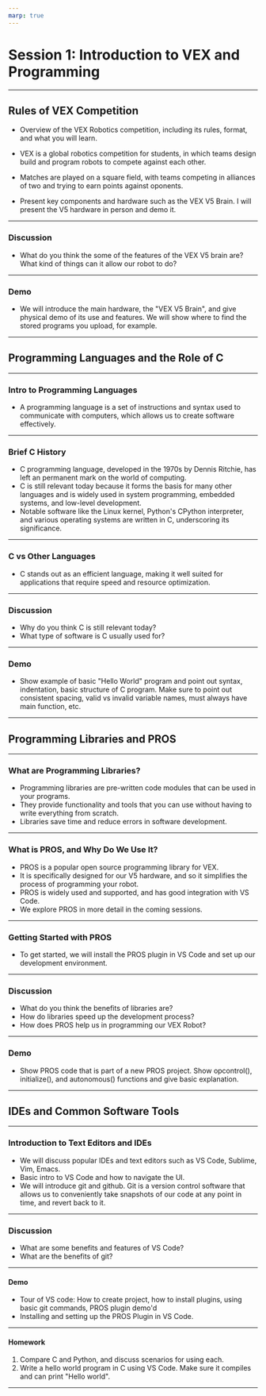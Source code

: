 ```yaml
---
marp: true
---
```


<!-- # Outline -->

# **Session 1: Introduction to VEX and Programming**

---

## Rules of VEX Competition

* Overview of the VEX Robotics competition, including its rules, format, and what you will learn.

* VEX is a global robotics competition for students, in which teams design build and program robots to compete against each other.
* Matches are played on a square field, with teams competing in alliances of two and trying to earn points against oponents.

* Present key components and hardware such as the VEX V5 Brain. I will present the V5 hardware in person and demo it.

---

### Discussion

* What do you think the some of the features of the VEX V5 brain are? What kind of things can it allow our robot to do?

---

### Demo

* We will introduce the main hardware, the "VEX V5 Brain", and give physical demo of its use and features. We will show where to find the stored programs you upload, for example.

---

<!-- ### Subsession 1-2

#### Slides -->

## Programming Languages and the Role of C

---

### Intro to Programming Languages

* A programming language is a set of instructions and syntax used to communicate with computers, which allows us to create software effectively.

---

### Brief C History

* C programming language, developed in the 1970s by Dennis Ritchie, has left an permanent mark on the world of computing.
* C is still relevant today because it forms the basis for many other languages and is widely used in system programming, embedded systems, and low-level development.
* Notable software like the Linux kernel, Python's CPython interpreter, and various operating systems are written in C, underscoring its significance.

---

### C vs Other Languages

* C stands out as an efficient language, making it well suited for applications that require speed and resource optimization.

---

### Discussion

* Why do you think C is still relevant today?
* What type of software is C usually used for?

---

### Demo

* Show example of basic "Hello World" program and point out syntax, indentation, basic structure of C program. Make sure to point out consistent spacing, valid vs invalid variable names, must always have main function, etc.

---

## Programming Libraries and PROS

---

### What are Programming Libraries?

* Programming libraries are pre-written code modules that can be used in your programs.
* They provide functionality and tools that you can use without having to write everything from scratch.
* Libraries save time and reduce errors in software development.

---

### What is PROS, and Why Do We Use It?

* PROS is a popular open source programming library for VEX.
* It is specifically designed for our V5 hardware, and so it simplifies the process of programming your robot.
* PROS is widely used and supported, and has good integration with VS Code.
* We explore PROS in more detail in the coming sessions.

---

### Getting Started with PROS

* To get started, we will install the PROS plugin in VS Code and set up our development environment.

---

### Discussion

* What do you think the benefits of libraries are?
* How do libraries speed up the development process?
* How does PROS help us in programming our VEX Robot?

---

### Demo

* Show PROS code that is part of a new PROS project. Show opcontrol(), initialize(), and autonomous() functions and give basic explanation.

---

## IDEs and Common Software Tools

---

### Introduction to Text Editors and IDEs

* We will discuss popular IDEs and text editors such as VS Code, Sublime, Vim, Emacs.
* Basic intro to VS Code and how to navigate the UI.
* We will introduce git and github. Git is a version control software that allows us to conveniently take snapshots of our code at any point in time, and revert back to it.

---

### Discussion

* What are some benefits and features of VS Code?
* What are the benefits of git?

---

#### Demo

* Tour of VS code: How to create project, how to install plugins, using basic git commands, PROS plugin demo'd
* Installing and setting up the PROS Plugin in VS Code.

---

#### Homework

1. Compare C and Python, and discuss scenarios for using each.
2. Write a hello world program in C using VS Code. Make sure it compiles and can print "Hello world".

---
